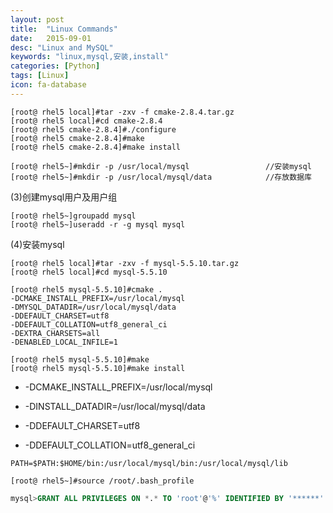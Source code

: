 ```yaml
---
layout: post
title:  "Linux Commands"
date:   2015-09-01
desc: "Linux and MySQL"
keywords: "linux,mysql,安装,install"
categories: [Python]
tags: [Linux]
icon: fa-database
---
```



```
[root@ rhel5 local]#tar -zxv -f cmake-2.8.4.tar.gz
[root@ rhel5 local]#cd cmake-2.8.4
[root@ rhel5 cmake-2.8.4]#./configure
[root@ rhel5 cmake-2.8.4]#make
[root@ rhel5 cmake-2.8.4]#make install
```


```
[root@ rhel5~]#mkdir -p /usr/local/mysql                 //安装mysql 
[root@ rhel5~]#mkdir -p /usr/local/mysql/data            //存放数据库
```

(3)创建mysql用户及用户组

```
[root@ rhel5~]groupadd mysql
[root@ rhel5~]useradd -r -g mysql mysql
```

(4)安装mysql

```
[root@ rhel5 local]#tar -zxv -f mysql-5.5.10.tar.gz
[root@ rhel5 local]#cd mysql-5.5.10
```

```
[root@ rhel5 mysql-5.5.10]#cmake . 
-DCMAKE_INSTALL_PREFIX=/usr/local/mysql
-DMYSQL_DATADIR=/usr/local/mysql/data
-DDEFAULT_CHARSET=utf8
-DDEFAULT_COLLATION=utf8_general_ci 
-DEXTRA_CHARSETS=all 
-DENABLED_LOCAL_INFILE=1
```

```
[root@ rhel5 mysql-5.5.10]#make
[root@ rhel5 mysql-5.5.10]#make install
```


* -DCMAKE_INSTALL_PREFIX=/usr/local/mysql 

* -DINSTALL_DATADIR=/usr/local/mysql/data  

* -DDEFAULT_CHARSET=utf8                    

* -DDEFAULT_COLLATION=utf8_general_ci  


`PATH=$PATH:$HOME/bin:/usr/local/mysql/bin:/usr/local/mysql/lib`

```
[root@ rhel5~]#source /root/.bash_profile
```


``` sql
mysql>GRANT ALL PRIVILEGES ON *.* TO 'root'@'%' IDENTIFIED BY '******' WITH GRANT OPTION;
```

